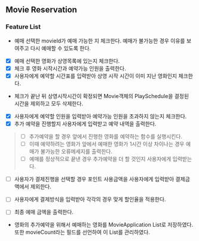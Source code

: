 ## Movie Reservation

### Feature List
- 예매 선택한 movieId가 예매 가능한 지 체크한다. 예매가 불가능한 경우 이유를 보여주고 다시 예매할 수 있도록 한다.
- [X] 예매 선택한 영화가 상영목록에 있는지 체크한다.
- [X] 체크 후 영화 시작시간과 예약가능 인원을 출력한다.
- [X] 사용자에게 예약할 시간표를 입력받아 상영 시작 시간이 이미 지난 영화인지 체크한다.
+ 체크가 끝난 뒤 상영시작시간이 확정되면 Movie객체의 PlaySchedule을 결정된 시간을 제외하고 모두 삭제한다.
- [X] 사용자에게 예약할 인원을 입력받아 예약가능 인원을 초과하지 않는지 체크한다.
- [X] 추가 예약을 진행할지 사용자에게 입력받고 예약 내역을 출력한다.

> - [ ] 추가예약을 할 경우 앞에서 진행한 영화를 예약하는 함수를 실행시킨다.
> - [ ] 이때 예약하려는 영화가 앞에서 예매한 영화가 1시간 이상 차이나는 경우 예매가 불가능한 오류메세지를 출력한다.
> - [ ] 예매를 정상적으로 끝낸 경우 추가예약을 더 할 것인지 사용자에게 입력받는다.

- [ ] 사용자가 결제진행을 선택할 경우 포인트 사용금액을 사용자에게 입력받아 결제금액에서 제외한다.
- [ ] 사용자에게 결제방식을 입력받아 각각의 경우 맞게 할인율을 적용한다.
- [ ] 최종 예매 금액을 출력한다.


+ 영화의 추가예약을 위해서 예매하는 영화를 MovieApplication List로 저장하였다.
  또한 movieCount라는 필드를 선언하여 이 List를 관리하였다.
